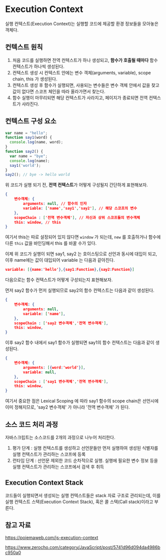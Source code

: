 # Execution Context

실행 컨텍스트(Execution Context)는 실행할 코드에 제공할 환경 정보들을 모아놓은 객체다. 

## 컨텍스트 원칙

1. 처음 코드를 실행하면 전역 컨텍스트가 하나 생성되고, **함수가 호출될 때마다** 함수 컨텍스트가 하나씩 생성된다.
2. 컨텍스트 생성 시 컨텍스트 안에는 변수 객체(arguments, variable), scope chain, this 가 생성된다.
3. 컨텍스트 생성 후 함수가 실행되면, 사용되는 변수들은 변수 객체 안에서 값을 찾고 값이 없다면 스코프 체인을 따라 올라가면서 찾는다.
4. 함수 실행이 마무리되면 해당 컨텍스트가 사라지고, 페이지가 종료되면 전역 컨텍스트가 사라진다.

## 컨텍스트 구성 요소

```js
var name = "hello";
function say1(word) {
  console.log(name, word);
}
function say2() {
  var name = "bye";
  console.log(name);
  say1('world');
}
say2(); // bye -> hello world
```

위 코드가 실행 되기 전, **전역 컨텍스트**가 어떻게 구성될지 간단하게 표현해보자.

```json
{
	변수객체: {
		arguments: null, // 함수의 인자
		variable: ['name','say1','say2'], // 해당 스코프의 변수
	},
	scopeChain : ['전역 변수객체'], // 자신과 상위 스코프들의 변수객체
	this: window, // this
}
```

여기서 this는 따로 설정되어 있지 않다면 `window` 가 되는데, `new` 를 호출하거나 함수에 다른 `this` 값을 바인딩해서 this 를 바꿀 수가 있다. 

이제 위 코드가 실행이 되면 say1, say2 는 호이스팅으로 선언과 동시에 대입이 되고, 이후 name에는 값이 대입되어 variable 는 다음과 같아진다.

```json
variable: [{name:'hello'},{say1:Function},{say2:Function}]
```

다음으로는 함수 컨텍스트가 어떻게 구성되는지 표현해보자.

먼저 say2 함수가 먼저 실행되므로 say2의 함수 컨텍스트는 다음과 같이 생성된다.

```json
{
	변수객체: {
		arguments: null, 
		variable: ['name'],
	},
	scopeChain : ['say2 변수객체','전역 변수객체'], 
	this: window,
}
```

이후 say2 함수 내에서 say1 함수가 실행되면 say1의 함수 컨텍스트는 다음과 같이 생성된다.

```json
{
	변수객체: {
		arguments: [{word:'world'}], 
		variable: null,
	},
	scopeChain : ['say1 변수객체','전역 변수객체'], 
	this: window,
}
```

여기서 중요한 점은 Lexical Scoping 에 따라 say1 함수의 scope chain은 선언시에 이미 정해지므로, 'say2 변수객체' 가 아니라 '전역 변수객체' 가 된다. 

## 소스 코드 처리 과정

자바스크립트는 소스코드를 2개의 과정으로 나누어 처리한다.

1. 평가 단계 : 실행 컨텍스트를 생성하고 선언문들만 먼저 실행하여 생성된 식별자를 실행 컨텍스트가 관리하는 스코프에 등록
2. 런타임 단계 : 선언문 제외한 코드 순차적으로 실행. 실행에 필요한 변수 정보 등을 실행 컨텍스트가 관리하는 스코프에서 검색 후 취득

## Execution Context Stack

코드들이 실행되면서 생성되는 실행 컨텍스트들은 stack 자료 구조로 관리되는데, 이를 실행 컨텍스트 스택(Execution Context Stack), 혹은 콜 스택(Call stack)이라고 부른다.



## 참고 자료

https://poiemaweb.com/js-execution-context

https://www.zerocho.com/category/JavaScript/post/5741d96d094da4986bc950a0